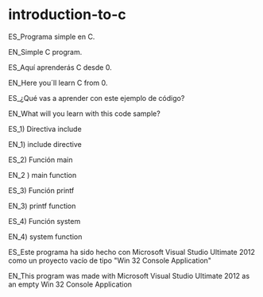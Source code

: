 # introduction-to-c
ES_Programa simple en C.

EN_Simple C program.

ES_Aquí aprenderás C desde 0.

EN_Here you´ll learn C from 0.

ES_¿Qué vas a aprender con este ejemplo de código?

EN_What will you learn with this code sample?

ES_1) Directiva include

EN_1) include directive

ES_2) Función main

EN_2 ) main function

ES_3) Función printf

EN_3) printf function

ES_4) Función system

EN_4) system function

ES_Este programa ha sido hecho con Microsoft Visual Studio Ultimate 2012 como un proyecto vacío de tipo "Win 32 Console Application"

EN_This program was made with Microsoft Visual Studio Ultimate 2012 as an empty Win 32 Console Application
